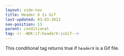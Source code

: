 ```yaml
---
layout: side-nav
title: Header X Is Gif
last-updated: 03-03-2013
nav-position: 13
parent: conditional
tag: <!--WDK:if:headerX:isGif-->
---
```


This conditional tag returns true if `headerX` is a Gif file.
